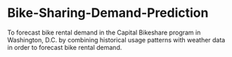 # Bike-Sharing-Demand-Prediction
To forecast bike rental demand in the Capital Bikeshare program in Washington, D.C. by combining historical usage patterns with weather data in order to forecast bike rental demand.
